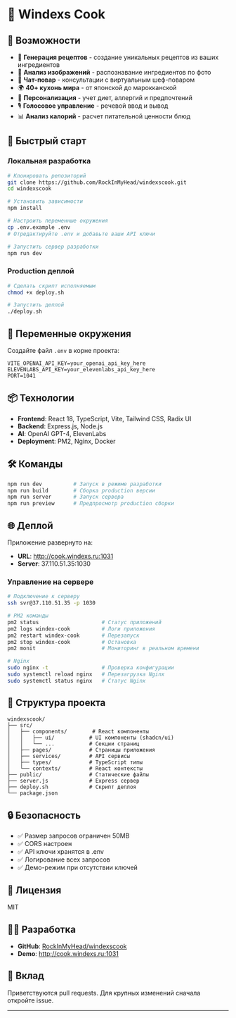 # 🍳 Windexs Cook

## 🌟 Возможности

- 🤖 **Генерация рецептов** - создание уникальных рецептов из ваших ингредиентов
- 📸 **Анализ изображений** - распознавание ингредиентов по фото
- 💬 **Чат-повар** - консультации с виртуальным шеф-поваром
- 🌍 **40+ кухонь мира** - от японской до марокканской
- 🥗 **Персонализация** - учет диет, аллергий и предпочтений
- 🎙️ **Голосовое управление** - речевой ввод и вывод
- 📊 **Анализ калорий** - расчет питательной ценности блюд

## 🚀 Быстрый старт

### Локальная разработка

```bash
# Клонировать репозиторий
git clone https://github.com/RockInMyHead/windexscook.git
cd windexscook

# Установить зависимости
npm install

# Настроить переменные окружения
cp .env.example .env
# Отредактируйте .env и добавьте ваши API ключи

# Запустить сервер разработки
npm run dev
```

### Production деплой

```bash
# Сделать скрипт исполняемым
chmod +x deploy.sh

# Запустить деплой
./deploy.sh
```

## 🔑 Переменные окружения

Создайте файл `.env` в корне проекта:

```env
VITE_OPENAI_API_KEY=your_openai_api_key_here
ELEVENLABS_API_KEY=your_elevenlabs_api_key_here
PORT=1041
```

## 📦 Технологии

- **Frontend**: React 18, TypeScript, Vite, Tailwind CSS, Radix UI
- **Backend**: Express.js, Node.js
- **AI**: OpenAI GPT-4, ElevenLabs
- **Deployment**: PM2, Nginx, Docker

## 🛠️ Команды

```bash
npm run dev          # Запуск в режиме разработки
npm run build        # Сборка production версии
npm run server       # Запуск сервера
npm run preview      # Предпросмотр production сборки
```

## 🌐 Деплой

Приложение развернуто на:
- **URL**: http://cook.windexs.ru:1031
- **Server**: 37.110.51.35:1030

### Управление на сервере

```bash
# Подключение к серверу
ssh svr@37.110.51.35 -p 1030

# PM2 команды
pm2 status                    # Статус приложений
pm2 logs windex-cook          # Логи приложения
pm2 restart windex-cook       # Перезапуск
pm2 stop windex-cook          # Остановка
pm2 monit                     # Мониторинг в реальном времени

# Nginx
sudo nginx -t                 # Проверка конфигурации
sudo systemctl reload nginx   # Перезагрузка Nginx
sudo systemctl status nginx   # Статус Nginx
```

## 📝 Структура проекта

```
windexscook/
├── src/
│   ├── components/        # React компоненты
│   │   ├── ui/           # UI компоненты (shadcn/ui)
│   │   └── ...           # Секции страниц
│   ├── pages/            # Страницы приложения
│   ├── services/         # API сервисы
│   ├── types/            # TypeScript типы
│   └── contexts/         # React контексты
├── public/               # Статические файлы
├── server.js             # Express сервер
├── deploy.sh             # Скрипт деплоя
└── package.json
```

## 🔒 Безопасность

- ✅ Размер запросов ограничен 50MB
- ✅ CORS настроен
- ✅ API ключи хранятся в .env
- ✅ Логирование всех запросов
- ✅ Демо-режим при отсутствии ключей

## 📄 Лицензия

MIT

## 👨‍💻 Разработка

- **GitHub**: [RockInMyHead/windexscook](https://github.com/RockInMyHead/windexscook)
- **Demo**: http://cook.windexs.ru:1031

## 🤝 Вклад

Приветствуются pull requests. Для крупных изменений сначала откройте issue.

---

